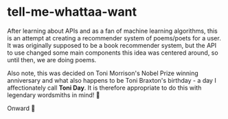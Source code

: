 # tell-me-whattaa-want

After learning about APIs and as a fan of machine learning algorithms, this is an attempt at creating a recommender system of poems/poets for a user. It was originally supposed to be a book recommender system, but the API to use changed some main components this idea was centered around, so until then, we are doing poems. 

Also note, this was decided on Toni Morrison's Nobel Prize winning anniversary and what also happens to be Toni Braxton's birthday - a day I affectionately call **Toni Day**. It is therefore appropriate to do this with legendary wordsmiths in mind! :blue_heart:

Onward :muscle:
